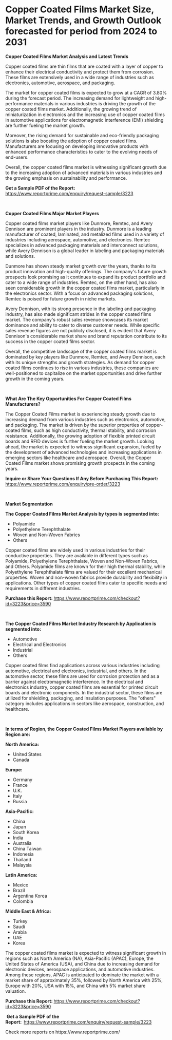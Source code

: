 <p><h1>Copper Coated Films Market Size, Market Trends, and Growth Outlook forecasted for period from 2024 to 2031</h1></p><p><strong>Copper Coated Films Market Analysis and Latest Trends</strong></p>
<p><p>Copper coated films are thin films that are coated with a layer of copper to enhance their electrical conductivity and protect them from corrosion. These films are extensively used in a wide range of industries such as electronics, automotive, aerospace, and packaging.</p><p>The market for copper coated films is expected to grow at a CAGR of 3.80% during the forecast period. The increasing demand for lightweight and high-performance materials in various industries is driving the growth of the copper coated films market. Additionally, the growing trend of miniaturization in electronics and the increasing use of copper coated films in automotive applications for electromagnetic interference (EMI) shielding are further fueling the market growth.</p><p>Moreover, the rising demand for sustainable and eco-friendly packaging solutions is also boosting the adoption of copper coated films. Manufacturers are focusing on developing innovative products with enhanced performance characteristics to cater to the evolving needs of end-users.</p><p>Overall, the copper coated films market is witnessing significant growth due to the increasing adoption of advanced materials in various industries and the growing emphasis on sustainability and performance.</p></p>
<p><strong>Get a Sample PDF of the Report:&nbsp;</strong> <a href="https://www.reportprime.com/enquiry/request-sample/3223">https://www.reportprime.com/enquiry/request-sample/3223</a></p>
<p>&nbsp;</p>
<p><strong>Copper Coated Films Major Market Players</strong></p>
<p><p>Copper coated films market players like Dunmore, Remtec, and Avery Dennison are prominent players in the industry. Dunmore is a leading manufacturer of coated, laminated, and metalized films used in a variety of industries including aerospace, automotive, and electronics. Remtec specializes in advanced packaging materials and interconnect solutions, while Avery Dennison is a global leader in labeling and packaging materials and solutions.</p><p>Dunmore has shown steady market growth over the years, thanks to its product innovation and high-quality offerings. The company's future growth prospects look promising as it continues to expand its product portfolio and cater to a wide range of industries. Remtec, on the other hand, has also seen considerable growth in the copper coated films market, particularly in the electronics sector. With a focus on advanced packaging solutions, Remtec is poised for future growth in niche markets.</p><p>Avery Dennison, with its strong presence in the labeling and packaging industry, has also made significant strides in the copper coated films market. The company's robust sales revenue showcases its market dominance and ability to cater to diverse customer needs. While specific sales revenue figures are not publicly disclosed, it is evident that Avery Dennison's considerable market share and brand reputation contribute to its success in the copper coated films sector.</p><p>Overall, the competitive landscape of the copper coated films market is dominated by key players like Dunmore, Remtec, and Avery Dennison, each with its unique strengths and growth strategies. As demand for copper coated films continues to rise in various industries, these companies are well-positioned to capitalize on the market opportunities and drive further growth in the coming years.</p></p>
<p>&nbsp;</p>
<p><strong>What Are The Key Opportunities For Copper Coated Films Manufacturers?</strong></p>
<p><p>The Copper Coated Films market is experiencing steady growth due to increasing demand from various industries such as electronics, automotive, and packaging. The market is driven by the superior properties of copper-coated films, such as high conductivity, thermal stability, and corrosion resistance. Additionally, the growing adoption of flexible printed circuit boards and RFID devices is further fueling the market growth. Looking ahead, the market is expected to witness significant expansion, fueled by the development of advanced technologies and increasing applications in emerging sectors like healthcare and aerospace. Overall, the Copper Coated Films market shows promising growth prospects in the coming years.</p></p>
<p><strong>Inquire or Share Your Questions If Any Before Purchasing This Report:</strong> <a href="https://www.reportprime.com/enquiry/pre-order/3223">https://www.reportprime.com/enquiry/pre-order/3223</a></p>
<p>&nbsp;</p>
<p><strong>Market Segmentation</strong></p>
<p><strong>The Copper Coated Films Market Analysis by types is segmented into:</strong></p>
<p><ul><li>Polyamide</li><li>Polyethylene Terephthalate</li><li>Woven and Non-Woven Fabrics</li><li>Others</li></ul></p>
<p><p>Copper coated films are widely used in various industries for their conductive properties. They are available in different types such as Polyamide, Polyethylene Terephthalate, Woven and Non-Woven Fabrics, and Others. Polyamide films are known for their high thermal stability, while Polyethylene Terephthalate films are valued for their excellent mechanical properties. Woven and non-woven fabrics provide durability and flexibility in applications. Other types of copper coated films cater to specific needs and requirements in different industries.</p></p>
<p><strong>Purchase this Report:&nbsp;</strong><a href="https://www.reportprime.com/checkout?id=3223&price=3590">https://www.reportprime.com/checkout?id=3223&price=3590</a></p>
<p>&nbsp;</p>
<p><strong>The Copper Coated Films Market Industry Research by Application is segmented into:</strong></p>
<p><ul><li>Automotive</li><li>Electrical and Electronics</li><li>Industrial</li><li>Others</li></ul></p>
<p><p>Copper coated films find applications across various industries including automotive, electrical and electronics, industrial, and others. In the automotive sector, these films are used for corrosion protection and as a barrier against electromagnetic interference. In the electrical and electronics industry, copper coated films are essential for printed circuit boards and electronic components. In the industrial sector, these films are utilized for shielding, packaging, and insulation purposes. The "others" category includes applications in sectors like aerospace, construction, and healthcare.</p></p>
<p>&nbsp;</p>
<p><strong>In terms of Region, the Copper Coated Films Market Players available by Region are:</strong></p>
<p>
    <p> <strong> North America: </strong>
        <ul>
            <li>United States</li>
            <li>Canada</li>
        </ul>
        </p> 
    <p> <strong> Europe: </strong>
        <ul>
            <li>Germany</li>
            <li>France</li>
            <li>U.K.</li>
            <li>Italy</li>
            <li>Russia</li>
        </ul>
        </p> 
    <p> <strong> Asia-Pacific: </strong>
        <ul>
            <li>China</li>
            <li>Japan</li>
            <li>South Korea</li>
            <li>India</li>
            <li>Australia</li>
            <li>China Taiwan</li>
            <li>Indonesia</li>
            <li>Thailand</li>
            <li>Malaysia</li>
        </ul>
        </p> 
    <p> <strong> Latin America: </strong>
        <ul>
            <li>Mexico</li>
            <li>Brazil</li>
            <li>Argentina Korea</li>
            <li>Colombia</li>
        </ul>
        </p> 
    <p> <strong> Middle East & Africa: </strong>
        <ul>
            <li>Turkey</li>
            <li>Saudi</li>
            <li>Arabia</li>
            <li>UAE</li>
            <li>Korea</li>
        </ul>
    </p>
    </p>
<p><p>The copper coated films market is expected to witness significant growth in regions such as North America (NA), Asia-Pacific (APAC), Europe, the United States of America (USA), and China due to increasing demand for electronic devices, aerospace applications, and automotive industries. Among these regions, APAC is anticipated to dominate the market with a market share of approximately 35%, followed by North America with 25%, Europe with 20%, USA with 15%, and China with 5% market share valuation.</p></p>
<p><strong>Purchase this Report: </strong><a href="https://www.reportprime.com/checkout?id=3223&price=3590">https://www.reportprime.com/checkout?id=3223&price=3590</a></p>
<p>&nbsp;<strong>Get a Sample PDF of the Report:&nbsp;&nbsp;</strong><a href="https://www.reportprime.com/enquiry/request-sample/3223">https://www.reportprime.com/enquiry/request-sample/3223</a></p>
<p><strong></strong></p>
<p>Check more reports on https://www.reportprime.com/</p>